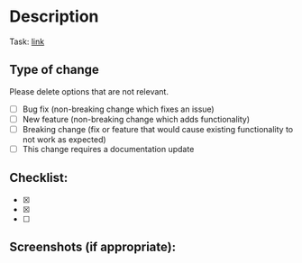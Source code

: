 # Description
Task: [link](https://linear.app/)

## Type of change

Please delete options that are not relevant.

- [ ] Bug fix (non-breaking change which fixes an issue)
- [ ] New feature (non-breaking change which adds functionality)
- [ ] Breaking change (fix or feature that would cause existing functionality to not work as expected)
- [ ] This change requires a documentation update

## Checklist:

  - [x] 
  - [x] 
  - [ ] 

## Screenshots (if appropriate):
